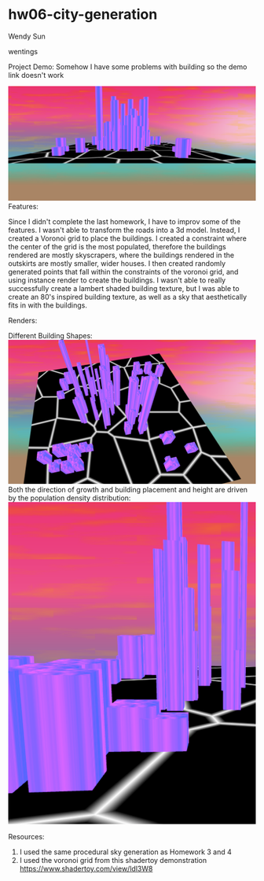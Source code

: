 # hw06-city-generation

Wendy Sun

wentings

Project Demo: Somehow I have some problems with building so the demo link doesn't work


![](1.png)
Features:

Since I didn't complete the last homework, I have to improv some of the features. I wasn't able to transform the roads into a 3d model.
Instead, I created a Voronoi grid to place the buildings. I created a constraint where the center of the grid is the most populated,
therefore the buildings rendered are mostly skyscrapers, where the buildings rendered in the outskirts are mostly smaller, 
wider houses. I then created randomly generated points that fall within the constraints of the voronoi grid, and using instance render
to create the buildings. I wasn't able to really successfully create a lambert shaded building texture, but I was able to create
an 80's inspired building texture, as well as a sky that aesthetically fits in with the buildings.

Renders:

Different Building Shapes:
![](2.png)
Both the direction of growth and building placement and height are driven by the population density distribution:
![](3.png)

Resources:
1. I used the same procedural sky generation as Homework 3 and 4
2. I used the voronoi grid from this shadertoy demonstration https://www.shadertoy.com/view/ldl3W8
